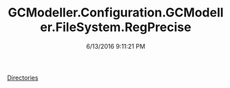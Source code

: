 ﻿---
title: GCModeller.Configuration.GCModeller.FileSystem.RegPrecise
date: 6/13/2016 9:11:21 PM
---

[Directories](T-GCModeller.Configuration.GCModeller.FileSystem.RegPrecise.Directories.html)
